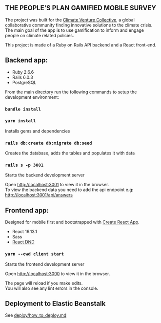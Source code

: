 ## THE PEOPLE'S PLAN GAMIFIED MOBILE SURVEY

The project was built for the [Climate Venture Collective](https://thecvcollective.com/), a global collaborative community finding innovative solutions to the climate crisis. The main goal of the app is to use gamification to inform and engage people on climate related policies.

This project is made of a Ruby on Rails API backend and a React front-end. 


## Backend app: 

* Ruby 2.6.6
* Rails 6.0.3
* PostgreSQL

From the main directory run the following commands to setup the development environment:

### `bundle install`
### `yarn install`
Installs gems and dependencies

### `rails db:create db:migrate db:seed`
Creates the database, adds the tables and populates it with data

### `rails s -p 3001`
Starts the backend development server

Open [http://localhost:3001](http://localhost:3001) to view it in the browser.<br />
To view the backend data you need to add the api endpoint e.g: [http://localhost:3001/api/answers](http://localhost:3001/api/answers) 

## Frontend app:

Designed for mobile first and bootstrapped with [Create React App](https://github.com/facebook/create-react-app).

* React 16.13.1
* Sass
* [React DND](https://react-dnd.github.io/react-dnd/docs/overview)

### `yarn --cwd client start`
Starts the frontend development server

Open [http://localhost:3000](http://localhost:3000) to view it in the browser.

The page will reload if you make edits.<br />
You will also see any lint errors in the console.

## Deployment to Elastic Beanstalk

See [deploy/how_to_deploy.md](deploy/how_to_deploy.md)